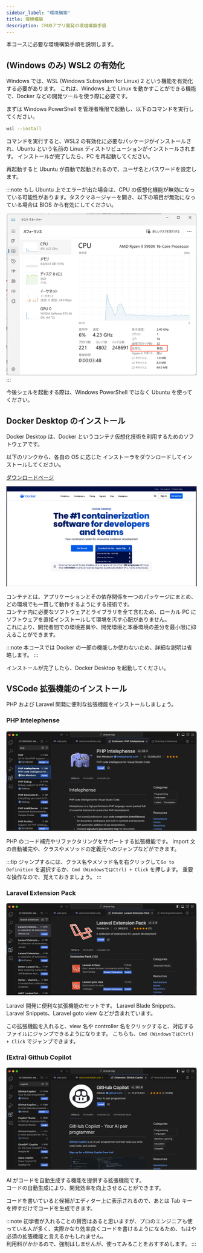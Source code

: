```yaml
---
sidebar_label: "環境構築"
title: 環境構築
description: CRUDアプリ開発の環境構築手順
---
```


本コースに必要な環境構築手順を説明します。

## (Windows のみ) WSL2 の有効化

Windows では、WSL (Windows Subsystem for Linux) 2 という機能を有効化する必要があります。
これは、Windows 上で Linux を動かすことができる機能で、Docker などの開発ツールを使う際に必要です。

まずは Windows PowerShell を管理者権限で起動し、以下のコマンドを実行してください。

```bash
wsl --install
```

コマンドを実行すると、WSL2 の有効化に必要なパッケージがインストールされ、Ubuntu という名前の Linux ディストリビューションがインストールされます。
インストールが完了したら、PC を再起動してください。

再起動すると Ubuntu が自動で起動されるので、ユーザ名とパスワードを設定します。

:::note
もし Ubuntu 上でエラーが出た場合は、CPU の仮想化機能が無効になっている可能性があります。タスクマネージャーを開き、以下の項目が無効になっている場合は BIOS から有効にしてください。

![alt text](img/cpuVirtualization.png)
:::

今後シェルを起動する際は、Windows PowerShell ではなく Ubuntu を使ってください。

## Docker Desktop のインストール

Docker Desktop は、Docker というコンテナ仮想化技術を利用するためのソフトウェアです。

以下のリンクから、各自の OS に応じた インストーラをダウンロードしてインストールしてください。

[ダウンロードページ](https://www.docker.com/products/docker-desktop)

![alt text](img/dockerDesktop.png)

コンテナとは、アプリケーションとその依存関係を一つのパッケージにまとめ、どの環境でも一貫して動作するようにする技術です。  
コンテナ内に必要なソフトウェアとライブラリを全て含むため、ローカル PC にソフトウェアを直接インストールして環境を汚す心配がありません。  
これにより、開発者間での環境差異や、開発環境と本番環境の差分を最小限に抑えることができます。

:::note
本コースでは Docker の一部の機能しか使わないため、詳細な説明は省略します。
:::

インストールが完了したら、Docker Desktop を起動してください。

## VSCode 拡張機能のインストール

PHP および Laravel 開発に便利な拡張機能をインストールしましょう。

### PHP Intelephense

![alt text](img/phpIntelephense.png)

PHP のコード補完やリファクタリングをサポートする拡張機能です。
import 文の自動補完や、クラスやメソッドの定義元へのジャンプなどができます。

:::tip
ジャンプするには、クラス名やメソッド名を右クリックして`Go to Definition` を選択するか、`Cmd (WindowsではCtrl) + Click` を押します。
重要な操作なので、覚えておきましょう。
:::

### Laravel Extension Pack

![alt text](img/laravelExtensionPack.png)

Laravel 開発に便利な拡張機能のセットです。
Laravel Blade Snippets、Laravel Snippets、Laravel goto view などが含まれています。

この拡張機能を入れると、view 名や controller 名をクリックすると、対応するファイルにジャンプできるようになります。
こちらも、`Cmd (WindowsではCtrl) + Click` でジャンプできます。

### (Extra) Github Copilot

![alt text](img/githubCopilot.png)

AI がコードを自動生成する機能を提供する拡張機能です。  
コードの自動生成により、開発効率を向上させることができます。

コードを書いていると候補がエディター上に表示されるので、あとは Tab キーを押すだけでコードを生成できます。

:::note
初学者が入れることの賛否はあると思いますが、プロのエンジニアも使っている人が多く、実際かなり効率良くコードを書けるようになるため、もはや必須の拡張機能と言えるかもしれません。  
利用料がかかるので、強制はしませんが、使ってみることをおすすめします。
:::
